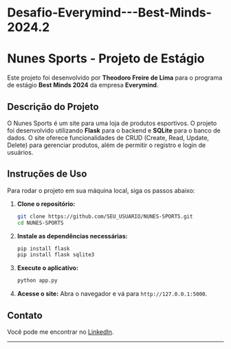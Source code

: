 # Desafio-Everymind---Best-Minds-2024.2

# Nunes Sports - Projeto de Estágio

Este projeto foi desenvolvido por **Theodoro Freire de Lima** para o programa de estágio **Best Minds 2024** da empresa **Everymind**. 

## Descrição do Projeto

O Nunes Sports é um site para uma loja de produtos esportivos. O projeto foi desenvolvido utilizando **Flask** para o backend e **SQLite** para o banco de dados. O site oferece funcionalidades de CRUD (Create, Read, Update, Delete) para gerenciar produtos, além de permitir o registro e login de usuários. 

## Instruções de Uso

Para rodar o projeto em sua máquina local, siga os passos abaixo:

1. **Clone o repositório:**
    ```bash
    git clone https://github.com/SEU_USUARIO/NUNES-SPORTS.git
    cd NUNES-SPORTS
    ```

2. **Instale as dependências necessárias:**
    ```bash
    pip install flask
    pip install flask sqlite3
    ```

3. **Execute o aplicativo:**
    ```bash
    python app.py
    ```

4. **Acesse o site:**
    Abra o navegador e vá para `http://127.0.0.1:5000`.

## Contato

Você pode me encontrar no [LinkedIn](https://www.linkedin.com/in/theodoro-freire-de-lima-8b6493290/).

---
